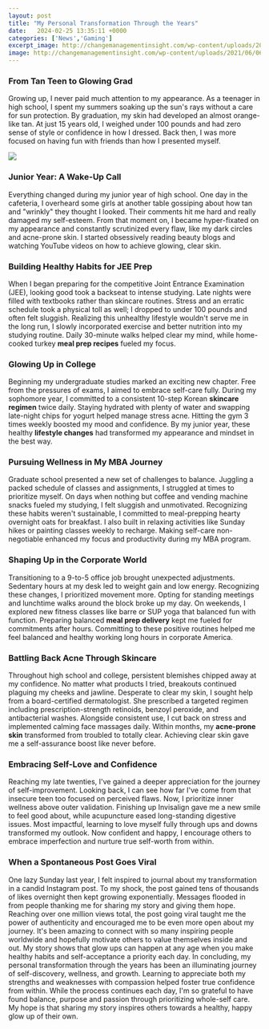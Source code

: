 ```yaml
---
layout: post
title: "My Personal Transformation Through the Years"
date:   2024-02-25 13:35:11 +0000
categories: ['News','Gaming']
excerpt_image: http://changemanagementinsight.com/wp-content/uploads/2021/06/06-stages.png
image: http://changemanagementinsight.com/wp-content/uploads/2021/06/06-stages.png
---
```


### From Tan Teen to Glowing Grad
Growing up, I never paid much attention to my appearance. As a teenager in high school, I spent my summers soaking up the sun's rays without a care for sun protection. By graduation, my skin had developed an almost orange-like tan. At just 15 years old, I weighed under 100 pounds and had zero sense of style or confidence in how I dressed. Back then, I was more focused on having fun with friends than how I presented myself.

![](http://changemanagementinsight.com/wp-content/uploads/2021/06/06-stages.png)
### Junior Year: A Wake-Up Call  
Everything changed during my junior year of high school. One day in the cafeteria, I overheard some girls at another table gossiping about how tan and "wrinkly" they thought I looked. Their comments hit me hard and really damaged my self-esteem. From that moment on, I became hyper-fixated on my appearance and constantly scrutinized every flaw, like my dark circles and acne-prone skin. I started obsessively reading beauty blogs and watching YouTube videos on how to achieve glowing, clear skin.  
### Building Healthy Habits for JEE Prep
When I began preparing for the competitive Joint Entrance Examination (JEE), looking good took a backseat to intense studying. Late nights were filled with textbooks rather than skincare routines. Stress and an erratic schedule took a physical toll as well; I dropped to under 100 pounds and often felt sluggish. Realizing this unhealthy lifestyle wouldn't serve me in the long run, I slowly incorporated exercise and better nutrition into my studying routine. Daily 30-minute walks helped clear my mind, while home-cooked turkey **meal prep recipes** fueled my focus.
### Glowing Up in College
Beginning my undergraduate studies marked an exciting new chapter. Free from the pressures of exams, I aimed to embrace self-care fully. During my sophomore year, I committed to a consistent 10-step Korean **skincare regimen** twice daily. Staying hydrated with plenty of water and swapping late-night chips for yogurt helped manage stress acne. Hitting the gym 3 times weekly boosted my mood and confidence. By my junior year, these healthy **lifestyle changes** had transformed my appearance and mindset in the best way.  
### Pursuing Wellness in My MBA Journey
Graduate school presented a new set of challenges to balance. Juggling a packed schedule of classes and assignments, I struggled at times to prioritize myself. On days when nothing but coffee and vending machine snacks fueled my studying, I felt sluggish and unmotivated. Recognizing these habits weren't sustainable, I committed to meal-prepping hearty overnight oats for breakfast. I also built in relaxing activities like Sunday hikes or painting classes weekly to recharge. Making self-care non-negotiable enhanced my focus and productivity during my MBA program.
### Shaping Up in the Corporate World  
Transitioning to a 9-to-5 office job brought unexpected adjustments. Sedentary hours at my desk led to weight gain and low energy. Recognizing these changes, I prioritized movement more. Opting for standing meetings and lunchtime walks around the block broke up my day. On weekends, I explored new fitness classes like barre or SUP yoga that balanced fun with function. Preparing balanced **meal prep delivery** kept me fueled for commitments after hours. Committing to these positive routines helped me feel balanced and healthy working long hours in corporate America.
### Battling Back Acne Through Skincare  
Throughout high school and college, persistent blemishes chipped away at my confidence. No matter what products I tried, breakouts continued plaguing my cheeks and jawline. Desperate to clear my skin, I sought help from a board-certified dermatologist. She prescribed a targeted regimen including prescription-strength retinoids, benzoyl peroxide, and antibacterial washes. Alongside consistent use, I cut back on stress and implemented calming face massages daily. Within months, my **acne-prone skin** transformed from troubled to totally clear. Achieving clear skin gave me a self-assurance boost like never before.
### Embracing Self-Love and Confidence 
Reaching my late twenties, I've gained a deeper appreciation for the journey of self-improvement. Looking back, I can see how far I've come from that insecure teen too focused on perceived flaws. Now, I prioritize inner wellness above outer validation. Finishing up Invisalign gave me a new smile to feel good about, while acupuncture eased long-standing digestive issues. Most impactful, learning to love myself fully through ups and downs transformed my outlook. Now confident and happy, I encourage others to embrace imperfection and nurture true self-worth from within.
### When a Spontaneous Post Goes Viral
One lazy Sunday last year, I felt inspired to journal about my transformation in a candid Instagram post. To my shock, the post gained tens of thousands of likes overnight then kept growing exponentially. Messages flooded in from people thanking me for sharing my story and giving them hope. Reaching over one million views total, the post going viral taught me the power of authenticity and encouraged me to be even more open about my journey. It's been amazing to connect with so many inspiring people worldwide and hopefully motivate others to value themselves inside and out. My story shows that glow ups can happen at any age when you make healthy habits and self-acceptance a priority each day.
In concluding, my personal transformation through the years has been an illuminating journey of self-discovery, wellness, and growth. Learning to appreciate both my strengths and weaknesses with compassion helped foster true confidence from within. While the process continues each day, I'm so grateful to have found balance, purpose and passion through prioritizing whole-self care. My hope is that sharing my story inspires others towards a healthy, happy glow up of their own.